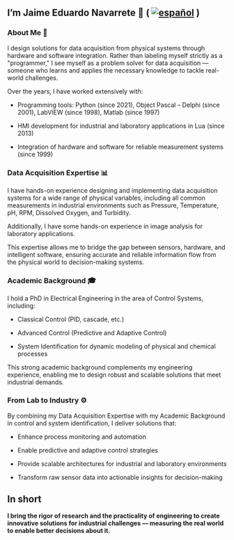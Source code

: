 ## I’m Jaime Eduardo Navarrete 👋 ( [![español](https://img.shields.io/badge/lang-es-yellow.svg)](./LEAME.md) )
### About Me 🔧

I design solutions for data acquisition from physical systems through hardware and software integration.
Rather than labeling myself strictly as a "programmer," I see myself as a problem solver for data acquisition — someone who learns and applies the necessary knowledge to tackle real-world challenges.

Over the years, I have worked extensively with:

* Programming tools: Python (since 2021), Object Pascal – Delphi (since 2001), LabVIEW (since 1998), Matlab (since 1997)

* HMI development for industrial and laboratory applications in Lua (since 2013)

* Integration of hardware and software for reliable measurement systems (since 1999)

### Data Acquisition Expertise 📊

I have hands-on experience designing and implementing data acquisition systems for a wide range of physical variables, including all common measurements in industrial environments such as Pressure, Temperature, pH, RPM, Dissolved Oxygen, and Turbidity.

Additionally, I have some hands-on experience in image analysis for laboratory applications.

This expertise allows me to bridge the gap between sensors, hardware, and intelligent software, ensuring accurate and reliable information flow from the physical world to decision-making systems.

### Academic Background 🎓

I hold a PhD in Electrical Engineering in the area of Control Systems, including:

* Classical Control (PID, cascade, etc.)

* Advanced Control (Predictive and Adaptive Control)

* System Identification for dynamic modeling of physical and chemical processes

This strong academic background complements my engineering experience, enabling me to design robust and scalable solutions that meet industrial demands.

### From Lab to Industry ⚙️

By combining my Data Acquisition Expertise with my Academic Background in control and system identification, I deliver solutions that:

* Enhance process monitoring and automation

* Enable predictive and adaptive control strategies

* Provide scalable architectures for industrial and laboratory environments

* Transform raw sensor data into actionable insights for decision-making

## In short
**I bring the rigor of research and the practicality of engineering to create innovative solutions for industrial challenges — measuring the real world to enable better decisions about it.**

